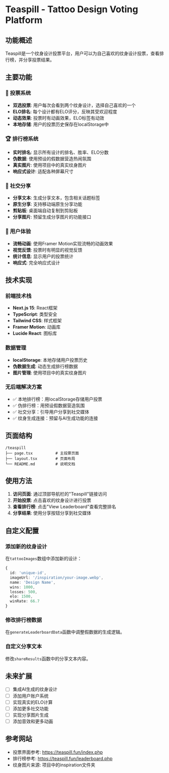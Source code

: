 # Teaspill - Tattoo Design Voting Platform

## 功能概述

Teaspill是一个纹身设计投票平台，用户可以为自己喜欢的纹身设计投票，查看排行榜，并分享投票结果。

## 主要功能

### 🎯 投票系统
- **双选投票**: 用户每次会看到两个纹身设计，选择自己喜欢的一个
- **ELO排名**: 每个设计都有ELO评分，反映其受欢迎程度
- **动态效果**: 投票时有动画效果，ELO标签有动效
- **本地存储**: 用户的投票历史保存在localStorage中

### 🏆 排行榜系统
- **实时排名**: 显示所有设计的排名、胜率、ELO分数
- **伪数据**: 使用预设的假数据营造热闹氛围
- **真实图片**: 使用项目中的真实纹身图片
- **响应式设计**: 适配各种屏幕尺寸

### 📱 社交分享
- **分享文本**: 生成分享文本，包含相关话题标签
- **原生分享**: 支持移动端原生分享功能
- **剪贴板**: 桌面端自动复制到剪贴板
- **分享图片**: 预留生成分享图片的功能接口

### 🎨 用户体验
- **流畅动画**: 使用Framer Motion实现流畅的动画效果
- **视觉反馈**: 投票时有明显的视觉反馈
- **统计信息**: 显示用户的投票统计
- **响应式**: 完全响应式设计

## 技术实现

### 前端技术栈
- **Next.js 15**: React框架
- **TypeScript**: 类型安全
- **Tailwind CSS**: 样式框架
- **Framer Motion**: 动画库
- **Lucide React**: 图标库

### 数据管理
- **localStorage**: 本地存储用户投票历史
- **伪数据生成**: 动态生成排行榜数据
- **图片管理**: 使用项目中的真实纹身图片

### 无后端解决方案
- ✅ 本地排行榜：用localStorage存储用户投票
- ✅ 伪排行榜：用预设假数据营造氛围
- ✅ 社交分享：引导用户分享到社交媒体
- ✅ 纹身生成连接：预留与AI生成功能的连接

## 页面结构

```
/teaspill
├── page.tsx          # 主投票页面
├── layout.tsx        # 页面布局
└── README.md         # 说明文档
```

## 使用方法

1. **访问页面**: 通过顶部导航栏的"Teaspill"链接访问
2. **开始投票**: 点击喜欢的纹身设计进行投票
3. **查看排行榜**: 点击"View Leaderboard"查看完整排名
4. **分享结果**: 使用分享按钮分享到社交媒体

## 自定义配置

### 添加新的纹身设计
在`tattooImages`数组中添加新的设计：

```typescript
{
  id: 'unique-id',
  imageUrl: '/inspiration/your-image.webp',
  name: 'Design Name',
  wins: 1000,
  losses: 500,
  elo: 1500,
  winRate: 66.7
}
```

### 修改排行榜数据
在`generateLeaderboardData`函数中调整假数据的生成逻辑。

### 自定义分享文本
修改`shareResults`函数中的分享文本内容。

## 未来扩展

- [ ] 集成AI生成的纹身设计
- [ ] 添加用户账户系统
- [ ] 实现真实的ELO计算
- [ ] 添加更多社交功能
- [ ] 实现分享图片生成
- [ ] 添加音效和更多动画

## 参考网站

- 投票界面参考: https://teaspill.fun/index.php
- 排行榜参考: https://teaspill.fun/leaderboard.php
- 纹身图片来源: 项目中的inspiration文件夹 